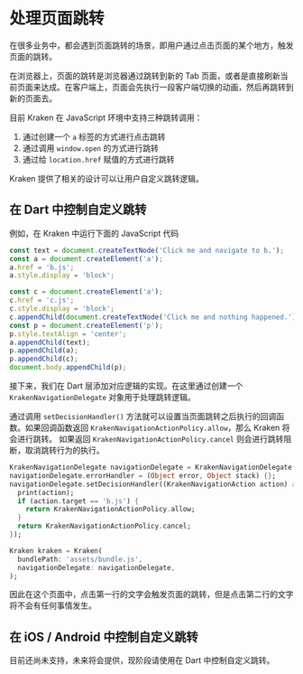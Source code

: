 # 处理页面跳转

在很多业务中，都会遇到页面跳转的场景，即用户通过点击页面的某个地方，触发页面的跳转。

在浏览器上，页面的跳转是浏览器通过跳转到新的 Tab 页面，或者是直接刷新当前页面来达成。在客户端上，页面会先执行一段客户端切换的动画，然后再跳转到新的页面去。

目前 Kraken 在 JavaScript 环境中支持三种跳转调用：

1. 通过创建一个 `a` 标签的方式进行点击跳转
2. 通过调用 `window.open` 的方式进行跳转
3. 通过给 `location.href` 赋值的方式进行跳转

Kraken 提供了相关的设计可以让用户自定义跳转逻辑。

## 在 Dart 中控制自定义跳转

例如，在 Kraken 中运行下面的 JavaScript 代码

```javascript
const text = document.createTextNode('Click me and navigate to b.');
const a = document.createElement('a');
a.href = 'b.js';
a.style.display = 'block';

const c = document.createElement('a');
c.href = 'c.js';
c.style.display = 'block';
c.appendChild(document.createTextNode('Click me and nothing happened.'));
const p = document.createElement('p');
p.style.textAlign = 'center';
a.appendChild(text);
p.appendChild(a);
p.appendChild(c);
document.body.appendChild(p);
```

接下来，我们在 Dart 层添加对应逻辑的实现。在这里通过创建一个 `KrakenNavigationDelegate` 对象用于处理跳转逻辑。

通过调用 `setDecisionHandler()` 方法就可以设置当页面跳转之后执行的回调函数。如果回调函数返回 `KrakenNavigationActionPolicy.allow`，那么 Kraken 将会进行跳转。
如果返回 `KrakenNavigationActionPolicy.cancel` 则会进行跳转阻断，取消跳转行为的执行。

```dart
KrakenNavigationDelegate navigationDelegate = KrakenNavigationDelegate();
navigationDelegate.errorHandler = (Object error, Object stack) {};
navigationDelegate.setDecisionHandler((KrakenNavigationAction action) async {
  print(action);
  if (action.target == 'b.js') {
    return KrakenNavigationActionPolicy.allow;
  }
  return KrakenNavigationActionPolicy.cancel;
});

Kraken kraken = Kraken(
  bundlePath: 'assets/bundle.js',
  navigationDelegate: navigationDelegate,
);

```

因此在这个页面中，点击第一行的文字会触发页面的跳转，但是点击第二行的文字将不会有任何事情发生。

## 在 iOS / Android 中控制自定义跳转

目前还尚未支持，未来将会提供，现阶段请使用在 Dart 中控制自定义跳转。
